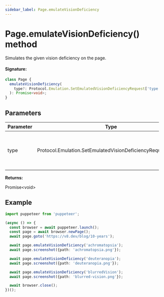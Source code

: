 ```yaml
---
sidebar_label: Page.emulateVisionDeficiency
---
```


# Page.emulateVisionDeficiency() method

Simulates the given vision deficiency on the page.

#### Signature:

```typescript
class Page {
  emulateVisionDeficiency(
    type?: Protocol.Emulation.SetEmulatedVisionDeficiencyRequest['type']
  ): Promise<void>;
}
```

## Parameters

| Parameter | Type                                                            | Description                                                                       |
| --------- | --------------------------------------------------------------- | --------------------------------------------------------------------------------- |
| type      | Protocol.Emulation.SetEmulatedVisionDeficiencyRequest\['type'\] | _(Optional)_ the type of deficiency to simulate, or <code>'none'</code> to reset. |

**Returns:**

Promise&lt;void&gt;

## Example

```ts
import puppeteer from 'puppeteer';

(async () => {
  const browser = await puppeteer.launch();
  const page = await browser.newPage();
  await page.goto('https://v8.dev/blog/10-years');

  await page.emulateVisionDeficiency('achromatopsia');
  await page.screenshot({path: 'achromatopsia.png'});

  await page.emulateVisionDeficiency('deuteranopia');
  await page.screenshot({path: 'deuteranopia.png'});

  await page.emulateVisionDeficiency('blurredVision');
  await page.screenshot({path: 'blurred-vision.png'});

  await browser.close();
})();
```
